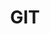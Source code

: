 ---
title: GIT
name: GIT
isSub: true
layout: category
parent: Study
icon: <img width="50" height="50" src="https://img.icons8.com/ios/50/git.png" alt="git"/>
color: "#E4EEDE"
---